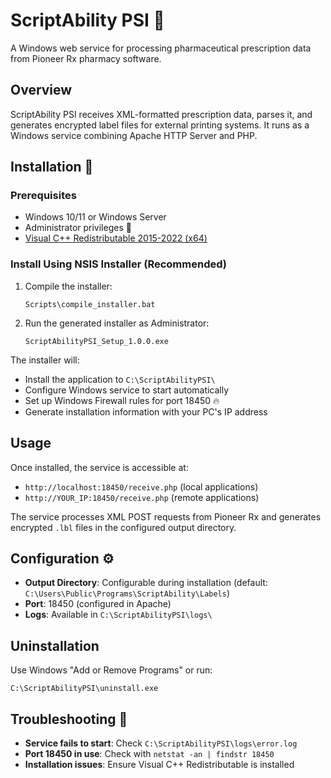 # ScriptAbility PSI 💊

A Windows web service for processing pharmaceutical prescription data from Pioneer Rx pharmacy software.

## Overview

ScriptAbility PSI receives XML-formatted prescription data, parses it, and generates encrypted label files for external printing systems. It runs as a Windows service combining Apache HTTP Server and PHP.

## Installation 🚀

### Prerequisites
- Windows 10/11 or Windows Server
- Administrator privileges 🔑
- [Visual C++ Redistributable 2015-2022 (x64)](https://aka.ms/vs/17/release/vc_redist.x64.exe)

### Install Using NSIS Installer (Recommended)

1. Compile the installer:
   ```batch
   Scripts\compile_installer.bat
   ```

2. Run the generated installer as Administrator:
   ```
   ScriptAbilityPSI_Setup_1.0.0.exe
   ```

The installer will:
- Install the application to `C:\ScriptAbilityPSI\`
- Configure Windows service to start automatically
- Set up Windows Firewall rules for port 18450 🔥
- Generate installation information with your PC's IP address

## Usage

Once installed, the service is accessible at:
- `http://localhost:18450/receive.php` (local applications)
- `http://YOUR_IP:18450/receive.php` (remote applications)

The service processes XML POST requests from Pioneer Rx and generates encrypted `.lbl` files in the configured output directory.

## Configuration ⚙️

- **Output Directory**: Configurable during installation (default: `C:\Users\Public\Programs\ScriptAbility\Labels`)
- **Port**: 18450 (configured in Apache)
- **Logs**: Available in `C:\ScriptAbilityPSI\logs\`

## Uninstallation

Use Windows "Add or Remove Programs" or run:
```
C:\ScriptAbilityPSI\uninstall.exe
```

## Troubleshooting 🔧

- **Service fails to start**: Check `C:\ScriptAbilityPSI\logs\error.log`
- **Port 18450 in use**: Check with `netstat -an | findstr 18450`
- **Installation issues**: Ensure Visual C++ Redistributable is installed